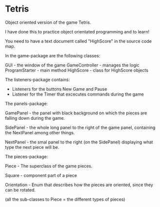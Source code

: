# Tetris

Object oriented version of the game Tetris. 

I have done this to practice object orientated programming and to learn!


You need to have a text document called "HighScore" in the source code map.

In the game-package are the following classes:

GUI -             the window of the game
GameController -  manages the logic
ProgramStarter -  main method
HighScore -       class for HighScore objects

The listeners-package contains:
 * Listeners for the buttons New Game and Pause
 * Listener for the Timer that excecutes commands during the game
 
 The panels-package:
 
 GamePanel -     the panel with black background on which the pieces are falling down during the game.
 
 SidePanel -     the whole long panel to the right of the game panel, containing the NextPanel among other things.
 
 NextPanel -     the smal panel to the right (on the SidePanel) displaying what type the next piece will be.
 
 
 
 
 The pieces-package:
 
 Piece -        The superclass of the game pieces.
 
 Square -       component part of a piece
 
 Orientation -  Enum that describes how the pieces are oriented, since they can be rotated.
 
 (all the sub-classes to Piece = the different types of pieces)



